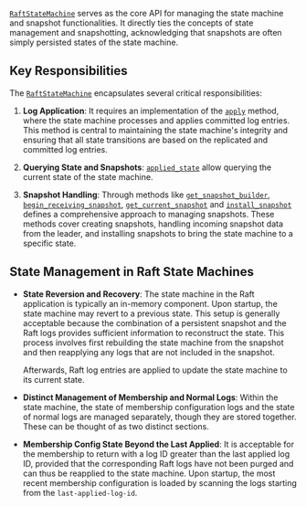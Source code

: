 [`RaftStateMachine`] serves as the core API for managing the state machine and
snapshot functionalities.
It directly ties the concepts of state management and snapshotting,
acknowledging that snapshots are often simply persisted states of the state
machine.


## Key Responsibilities

The [`RaftStateMachine`] encapsulates several critical responsibilities:

1. **Log Application**: It requires an implementation of the [`apply`] method,
   where the state machine processes and applies committed log entries.  This
   method is central to maintaining the state machine's integrity and ensuring
   that all state transitions are based on the replicated and committed log
   entries.

2. **Querying State and Snapshots**: [`applied_state`] allow querying the
   current state of the state machine.

3. **Snapshot Handling**: Through methods like [`get_snapshot_builder`],
   [`begin_receiving_snapshot`], [`get_current_snapshot`] and
   [`install_snapshot`] defines a comprehensive approach to managing snapshots.
   These methods cover creating snapshots, handling incoming snapshot data from
   the leader, and installing snapshots to bring the state machine to a specific
   state.


## State Management in Raft State Machines

- **State Reversion and Recovery**:
  The state machine in the Raft application is typically an in-memory component.
  Upon startup, the state machine may revert to a previous state. This setup is
  generally acceptable because the combination of a persistent snapshot and the
  Raft logs provides sufficient information to reconstruct the state. This process
  involves first rebuilding the state machine from the snapshot and then
  reapplying any logs that are not included in the snapshot.

  Afterwards, Raft log entries are applied to update the state machine to its
  current state.

- **Distinct Management of Membership and Normal Logs**:
  Within the state machine, the state of membership configuration logs and the
  state of normal logs are managed separately, though they are stored together.
  These can be thought of as two distinct sections.

- **Membership Config State Beyond the Last Applied**:
  It is acceptable for the membership to return with a log ID greater than the
  last applied log ID, provided that the corresponding Raft logs have not been
  purged and can thus be reapplied to the state machine. Upon startup, the most
  recent membership configuration is loaded by scanning the logs starting from the
  `last-applied-log-id`.


[`RaftStateMachine`]:         `crate::storage::RaftStateMachine`
[`apply`]:                    `crate::storage::RaftStateMachine::apply`
[`applied_state`]:            `crate::storage::RaftStateMachine::applied_state`
[`get_snapshot_builder`]:     `crate::storage::RaftStateMachine::get_snapshot_builder`
[`begin_receiving_snapshot`]: `crate::storage::RaftStateMachine::begin_receiving_snapshot`
[`get_current_snapshot`]:     `crate::storage::RaftStateMachine::get_current_snapshot`
[`install_snapshot`]:         `crate::storage::RaftStateMachine::install_snapshot`
